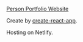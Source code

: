 [Person Portfolio Website](https://me.cypressyi.com)

Create by [create-react-app](https://github.com/facebookincubator/create-react-app).

Hosting on Netlify.
